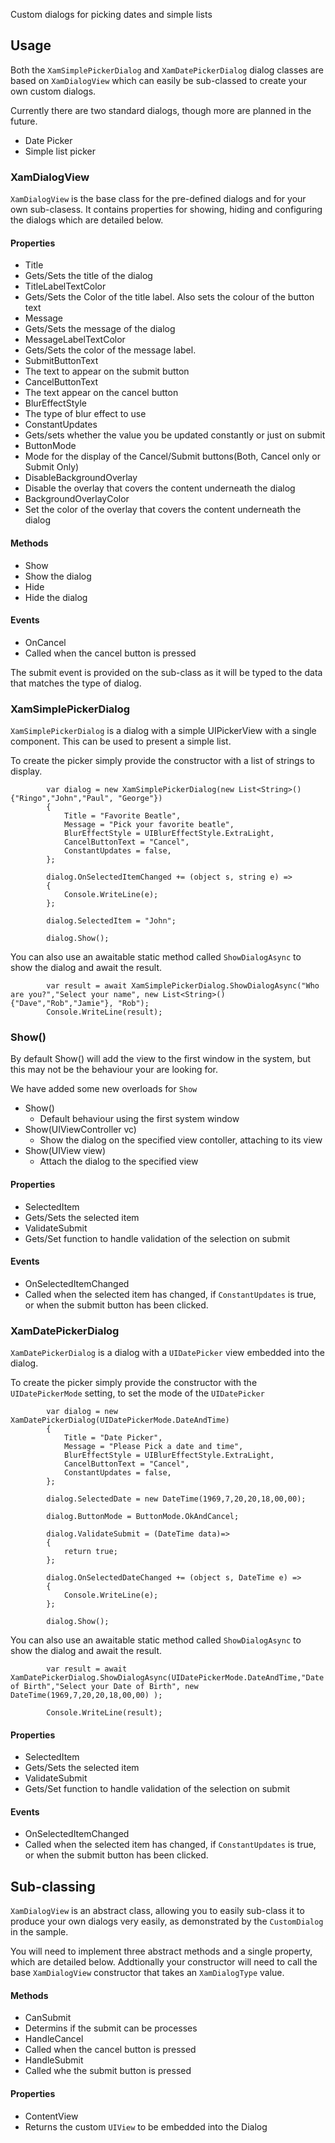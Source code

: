Custom dialogs for picking dates and simple lists

## Usage ##

Both the `XamSimplePickerDialog` and `XamDatePickerDialog` dialog classes are based on `XamDialogView` which can easily be sub-classed to create your own custom dialogs.  

Currently there are two standard dialogs, though more are planned in the future.

- Date Picker
- Simple list picker

### XamDialogView ###

`XamDialogView` is the base class for the pre-defined dialogs and for your own sub-clasess.  It contains properties for showing, hiding and configuring the dialogs which are detailed below.  

#### Properties ####

 - Title
  - Gets/Sets the title of the dialog
 - TitleLabelTextColor
  - Gets/Sets the Color of the title label. Also sets the colour of the button text
 - Message
  - Gets/Sets the message of the dialog
 - MessageLabelTextColor
  - Gets/Sets the color of the message label.
 - SubmitButtonText
  - The text to appear on the submit button
 - CancelButtonText
  - The text appear on the cancel button
 - BlurEffectStyle
  - The type of blur effect to use
 - ConstantUpdates
  - Gets/sets whether the value you be updated constantly or just on submit
 - ButtonMode
  - Mode for the display of the Cancel/Submit buttons(Both, Cancel only or Submit Only)
 - DisableBackgroundOverlay
  - Disable the overlay that covers the content underneath the dialog
 - BackgroundOverlayColor
  - Set the color of the overlay that covers the content underneath the dialog
  
#### Methods ####

 - Show
  - Show the dialog
 - Hide
  - Hide the dialog
  
#### Events ####

 - OnCancel
  - Called when the cancel button is pressed
  
The submit event is provided on the sub-class as it will be typed to the data that matches the type of dialog.

### XamSimplePickerDialog ###

`XamSimplePickerDialog` is a dialog with a simple UIPickerView with a single component.  This can be used to present a simple list.  

To create the picker simply provide the constructor with a list of strings to display.

			var dialog = new XamSimplePickerDialog(new List<String>(){"Ringo","John","Paul", "George"})
			{
				Title = "Favorite Beatle",
				Message = "Pick your favorite beatle",
				BlurEffectStyle = UIBlurEffectStyle.ExtraLight,
				CancelButtonText = "Cancel",
				ConstantUpdates = false,
			};
				
			dialog.OnSelectedItemChanged += (object s, string e) => 
			{
				Console.WriteLine(e);
			};

			dialog.SelectedItem = "John";

			dialog.Show();

You can also use an awaitable static method called `ShowDialogAsync` to show the dialog and await the result.  

			var result = await XamSimplePickerDialog.ShowDialogAsync("Who are you?","Select your name", new List<String>(){"Dave","Rob","Jamie"}, "Rob");
			Console.WriteLine(result);
			
### Show() ###

By default Show() will add the view to the first window in the system, but this may not be the behaviour your are looking for.

We have added some new overloads for `Show`

 - Show()
   - Default behaviour using the first system window
 - Show(UIViewController vc)
   - Show the dialog on the specified view contoller, attaching to its view
 - Show(UIView view)
   - Attach the dialog to the specified view


#### Properties ####

 - SelectedItem
  - Gets/Sets the selected item
 - ValidateSubmit
  - Gets/Set function to handle validation of the selection on submit

#### Events ####

 - OnSelectedItemChanged
  - Called when the selected item has changed, if `ConstantUpdates` is true, or when the submit button has been clicked.  
  

### XamDatePickerDialog ###

`XamDatePickerDialog` is a dialog with a `UIDatePicker` view embedded into the dialog.

To create the picker simply provide the constructor with the `UIDatePickerMode` setting, to set the mode of the `UIDatePicker`  

			var dialog = new XamDatePickerDialog(UIDatePickerMode.DateAndTime)
			{
				Title = "Date Picker",
				Message = "Please Pick a date and time",
				BlurEffectStyle = UIBlurEffectStyle.ExtraLight,
				CancelButtonText = "Cancel",
				ConstantUpdates = false,
			};
				
			dialog.SelectedDate = new DateTime(1969,7,20,20,18,00,00);

			dialog.ButtonMode = ButtonMode.OkAndCancel;

			dialog.ValidateSubmit = (DateTime data)=>
			{
				return true;
			};

			dialog.OnSelectedDateChanged += (object s, DateTime e) => 
			{
				Console.WriteLine(e);
			};

			dialog.Show();

You can also use an awaitable static method called `ShowDialogAsync` to show the dialog and await the result.  

			var result = await XamDatePickerDialog.ShowDialogAsync(UIDatePickerMode.DateAndTime,"Date of Birth","Select your Date of Birth", new DateTime(1969,7,20,20,18,00,00) );

			Console.WriteLine(result);

#### Properties ####

 - SelectedItem
  - Gets/Sets the selected item
 - ValidateSubmit
  - Gets/Set function to handle validation of the selection on submit

#### Events ####

 - OnSelectedItemChanged
  - Called when the selected item has changed, if `ConstantUpdates` is true, or when the submit button has been clicked.  
  
## Sub-classing ##

`XamDialogView` is an abstract class, allowing you to easily sub-class it to produce your own dialogs very easily, as demonstrated by the `CustomDialog` in the sample.  

You will need to implement three abstract methods and a single property, which are detailed below.  Addtionally your constructor will need to call the base `XamDialogView` constructor that takes an `XamDialogType` value.  

#### Methods ####

 - CanSubmit
  - Determins if the submit can be processes
 - HandleCancel
  - Called when the cancel button is pressed
 - HandleSubmit
  - Called whe the submit button is pressed
  
#### Properties ####

 - ContentView
  - Returns the custom `UIView` to be embedded into the Dialog